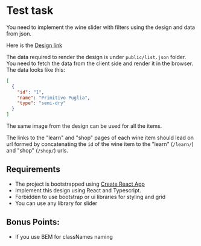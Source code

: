 # Test task

You need to implement the wine slider with filters using the design and data from json. 

Here is the [Design link](https://www.figma.com/file/hgivuPu9HpDkxWqQunx8vz/Untitled?node-id=0%3A1&t=x0JoJZEahDARlToS-0)

The data required to render the design is under `public/list.json` folder. You need to fetch the data from the client side and render it in the browser. The data looks like this:

```json
[
  {
    "id": "1",
    "name": "Primitivo Puglia",
    "type": "semi-dry"
  }
]
```

The same image from the design can be used for all the items.

The links to the "learn" and "shop" pages of each wine item should lead on url formed by concatenating the `id` of the wine item to the "learn" (`/learn/`) and "shop" (`/shop/`) urls.


## Requirements
- The project is bootstrapped using [Create React App](https://github.com/facebook/create-react-app)
- Implement this design using React and Typescript.
- Forbidden to use bootstrap or ui libraries for styling and grid
- You can use any library for slider


## Bonus Points:
- If you use BEM for classNames naming
